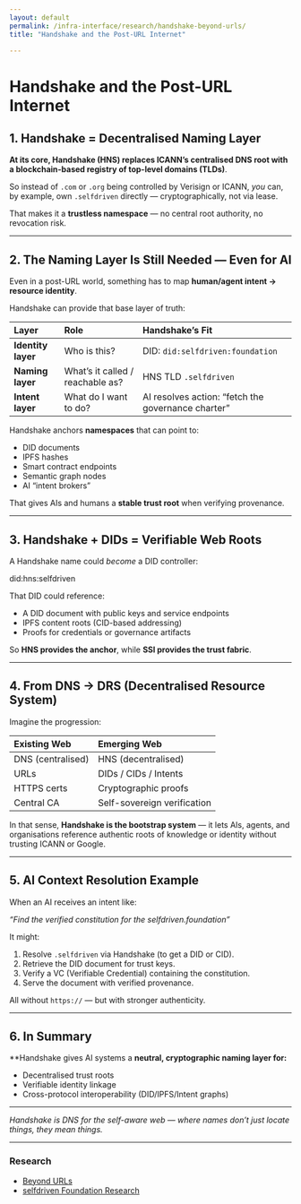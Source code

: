 ```yaml
---
layout: default
permalink: /infra-interface/research/handshake-beyond-urls/
title: "Handshake and the Post-URL Internet"

---
```


# Handshake and the Post-URL Internet

## 1. Handshake = Decentralised Naming Layer

**At its core, Handshake (HNS) replaces ICANN’s centralised DNS root with a blockchain-based registry of top-level domains (TLDs)**.  

So instead of `.com` or `.org` being controlled by Verisign or ICANN, *you* can, by example, own `.selfdriven` directly — cryptographically, not via lease.

That makes it a **trustless namespace** — no central root authority, no revocation risk.

---

## 2. The Naming Layer Is Still Needed — Even for AI

Even in a post-URL world, something has to map **human/agent intent → resource identity**.  

Handshake can provide that base layer of truth:

| Layer | Role | Handshake’s Fit |
|:------|:-----|:----------------|
| **Identity layer** | Who is this? | DID: `did:selfdriven:foundation` |
| **Naming layer** | What’s it called / reachable as? | HNS TLD `.selfdriven` |
| **Intent layer** | What do I want to do? | AI resolves action: “fetch the governance charter” |

Handshake anchors **namespaces** that can point to:
- DID documents  
- IPFS hashes  
- Smart contract endpoints  
- Semantic graph nodes  
- AI “intent brokers”

That gives AIs and humans a **stable trust root** when verifying provenance.

---

## 3. Handshake + DIDs = Verifiable Web Roots

A Handshake name could *become* a DID controller:

did:hns:selfdriven

That DID could reference:
- A DID document with public keys and service endpoints  
- IPFS content roots (CID-based addressing)  
- Proofs for credentials or governance artifacts  

So **HNS provides the anchor**, while **SSI provides the trust fabric**.

---

## 4. From DNS → DRS (Decentralised Resource System)

Imagine the progression:

| Existing Web | Emerging Web |
|:---------|:--------------|
| DNS (centralised) | HNS (decentralised) |
| URLs | DIDs / CIDs / Intents |
| HTTPS certs | Cryptographic proofs |
| Central CA | Self-sovereign verification |

In that sense, **Handshake is the bootstrap system** — it lets AIs, agents, and organisations reference authentic roots of knowledge or identity without trusting ICANN or Google.

---

## 5. AI Context Resolution Example

When an AI receives an intent like:

*“Find the verified constitution for the selfdriven.foundation”*

It might:
1. Resolve `.selfdriven` via Handshake (to get a DID or CID).  
2. Retrieve the DID document for trust keys.  
3. Verify a VC (Verifiable Credential) containing the constitution.  
4. Serve the document with verified provenance.

All without `https://` — but with stronger authenticity.

---

## 6. In Summary

**Handshake gives AI systems a **neutral, cryptographic naming layer for:**
- Decentralised trust roots  
- Verifiable identity linkage  
- Cross-protocol interoperability (DID/IPFS/Intent graphs)

---

*Handshake is DNS for the self-aware web — where names don’t just locate things, they mean things.*

---

### Research

- [Beyond URLs](/infra-interface/research/beyond-urls/)
- [selfdriven Foundation Research](https://research.selfdriven.foundation)